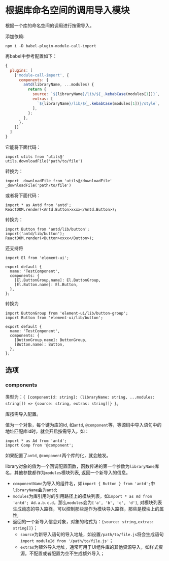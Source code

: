 # 根据库命名空间的调用导入模块

根据一个库的命名空间的调用进行按需导入。

添加依赖:
```
npm i -D babel-plugin-module-call-import
```

再babel中参考配置如下：
```js
{
  plugins: [
    ['module-call-import', {
      components: {
        antd(libraryName, ...modules) {
          return {
            source: `${libraryName}/lib/${_.kebabCase(modules[1])}`,
            extras: [
              `${libraryName}/lib/${_.kebabCase(modules[1])}/style`,
            ],
          };
        },
      },
    }]
  ]
}
```

它能将下面代码：
```
import utils from 'utils@'
utils.downloadFile('path/to/file')
```
转换为：
```
import _downloadFile from 'utils@/downloadFile'
_downloadFile('path/to/file')
```

或者将下面代码：
```
import * as Antd from 'antd';
ReactDOM.render(<Antd.Button>xxxx</Antd.Button>);
```

转换为：
```
import Button from 'antd/lib/button';
import('antd/lib/button');
ReactDOM.render(<Button>xxxx</Button>);
```

还支持将
```
import El from 'element-ui';

export default {
  name: 'TestComponent',
  components: {
    [El.ButtonGroup.name]: El.ButtonGroup,
    [El.Button.name]: El.Button,
  },
};
```
转换为
```
import ButtonGroup from 'element-ui/lib/button-group';
import Button from 'element-ui/lib/button';

export default {
  name: 'TestComponent',
  components: {
    [ButtonGroup.name]: ButtonGroup,
    [Button.name]: Button,
  },
};
```

## 选项

### components

类型为：`{ [componentId: string]: (libraryName: string, ...modules: string[]) => {source: string, extras: string[]} }`。

库按需导入配置。

值为一个对象，每个键为库的id, 如`antd`, `@component`等，等源码中导入语句中的地址匹配库id时，就会开启按需导入。如：
```
import * as Ad from 'antd';
import Comp from '@component';
```
如果配置了`antd`, `@component`两个库的化，就会触发。

library对象的值为一个回调配置函数，函数传递的第一个参数为`libraryName`库名，其他参数都作为`modules`模块列表, 返回一个新导入的信息。
* `componentName`为导入的组件名，如`import { Button } from 'antd';`中`libraryName`会为`antd`;
* `modules`为库引用时的引用路径上的模块列表，如`import * as Ad from 'antd'; Ad.a.b.c.d`，那么`modules`会为`['a', 'b', 'c', 'd']`, 对模块列表生成动态的导入路径，可以控制那些是作为模块导入路径，那些是模块上的属性;
* 返回的一个新导入信息对象，对象的格式为：`{source: string,extras: string[]}`；
  * `source`为新导入语句的导入地址，如设置`/path/to/file.js`将会生成语句`import moduleId from '/path/to/file.js'`；
  * `extras`为额外导入地址，通常可用于UI组件库的其他资源导入，如样式资源。不配置或者配置为空不生成额外导入；



